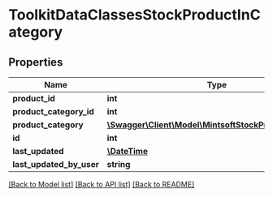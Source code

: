 # ToolkitDataClassesStockProductInCategory

## Properties
Name | Type | Description | Notes
------------ | ------------- | ------------- | -------------
**product_id** | **int** |  | [optional] 
**product_category_id** | **int** |  | [optional] 
**product_category** | [**\Swagger\Client\Model\MintsoftStockProductCategory**](ToolkitDataClassesStockProductCategory.md) |  | [optional] 
**id** | **int** |  | [optional] 
**last_updated** | [**\DateTime**](\DateTime.md) |  | [optional] 
**last_updated_by_user** | **string** |  | [optional] 

[[Back to Model list]](../README.md#documentation-for-models) [[Back to API list]](../README.md#documentation-for-api-endpoints) [[Back to README]](../README.md)


